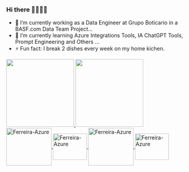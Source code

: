 ### Hi there 👋👋👋👋


- 🔭 I’m currently working as a Data Engineer at Grupo Boticario in a BASF.com Data Team Project...
- 🌱 I’m currently learning Azure Integrations Tools, IA ChatGPT Tools, Prompt Engineering and Others ...
- ⚡ Fun fact: I break 2 dishes every week on my home kichen.
 
<div>
  <a href="https://github.com/wendermezin">
  <img height="180em" src="https://github-readme-stats.vercel.app/api?username=wendermezin&show_icons=true&theme=dracula&include_all_commits=true&count_private=true"/>
  <img height="180em" src="https://github-readme-stats.vercel.app/api/top-langs/?username=wendermezin&layout=compact&langs_count=16&theme=dracula"/>
</div>

 
<div>
  <img align="center" alt="Ferreira-Azure" height="100" width="120" src="https://cdn.jsdelivr.net/gh/devicons/devicon/icons/azure/azure-original-wordmark.svg"> 
  <img align="center" alt="Ferreira-Azure" height="70" width="90" src="https://cdn.jsdelivr.net/gh/devicons/devicon/icons/python/python-original-wordmark.svg">    
  <img align="center" alt="Ferreira-Azure" height="100" width="120" src="https://cdn.jsdelivr.net/gh/devicons/devicon/icons/git/git-original-wordmark.svg">   
  <img align="center" alt="Ferreira-Azure" height="70" width="90" src="https://cdn.jsdelivr.net/gh/devicons/devicon/icons/microsoftsqlserver/microsoftsqlserver-plain-wordmark.svg">    
</div>
